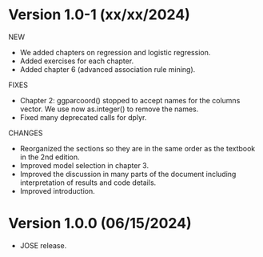 # Version 1.0-1 (xx/xx/2024)

NEW
* We added chapters on regression and logistic regression.
* Added exercises for each chapter.
* Added chapter 6 (advanced association rule mining).

FIXES
* Chapter 2: ggparcoord() stopped to accept names for the columns vector. We use
  now as.integer() to remove the names.
* Fixed many deprecated calls for dplyr.

CHANGES
* Reorganized the sections so they are in the same order as the textbook in 
 the 2nd edition.
* Improved model selection in chapter 3.
* Improved the discussion in many parts of the document including interpretation
  of results and code details.
* Improved introduction.


# Version 1.0.0 (06/15/2024)

* JOSE release.
